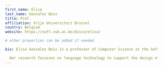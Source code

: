 ```yaml
---
first_name: Elisa
last_name: Gonzalez Boix
title: Prof.
affiliation: Vrije Universiteit Brussel
country: Belgium
website: https://soft.vub.ac.be/disco/elisa/

# other properties can be added if needed

bio: Elisa Gonzalez Boix is a professor of Computer Science at the Software Languages Lab (SOFT) of the Vrije Universiteit Brussel (VUB) leading the Distribution and Concurrency (DisCo) research group.

  Her research focusses on language technology to support the design of both programming languages and tools with a focus on mobile and cloud systems, internet of things and Big Data applications.
---
```

